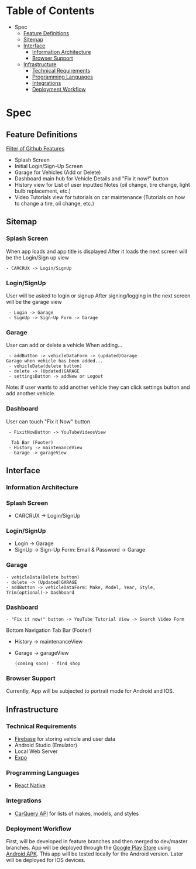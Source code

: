 # Table of Contents

* Spec
    * [Feature Definitions](#feature-definitions)
    * [Sitemap](#sitemap)
    * [Interface](#interface)
        * [Information Architecture](#information-architecture)
        * [Browser Support](#browser-support)
    * [Infrastructure](#infrastructure)
        * [Technical Requirements](#technical-requirements)
        * [Programming Languages](#programming-languages)
        * [Integrations](#integrations)
        * [Deployment Workflow](#deployment-workflow)

# Spec

## Feature Definitions
[Filter of Github Features](https://github.com/CordellRadke/capstone/issues)
  * Splash Screen
  * Initial Login/Sign-Up Screen
  * Garage for Vehicles (Add or Delete)
  * Dashboard main hub for Vehicle Details and "Fix it now!" button
  * History view for List of user inputted Notes (oil change, tire change, light bulb replacement, etc.)
  * Video Tutorials view for tutorials on car maintenance (Tutorials on how to change a tire, oil change, etc.)
  
## Sitemap
  ### Splash Screen
  When app loads and app title is displayed
  After it loads the next screen will be the Login/Sign up view
   ```
   - CARCRUX -> Login/SignUp
   ```
  ### Login/SignUp
  User will be asked to login or signup
  After signing/logging in the next screen will be the garage view
  ```
   - Login -> Garage
   - SignUp -> Sign-Up Form -> Garage
   ```
  ### Garage
  User can add or delete a vehicle
  When adding... 
  ```
   - addButton -> vehicleDataForm -> (updated)Garage
  Garage when vehicle has been added...
   - vehicleData(delete button)
   - delete -> (Updated)GARAGE
   - settingsButton -> addNew or Logout
   ```
   Note: if user wants to add another vehicle they can click settings button and add another vehicle.
  ### Dashboard
  User can touch "Fix it Now" button
  ```
   - FixitNowButton -> YouTubeVideosView
    
    Tab Bar (Footer)
   - History -> maintenanceView
   - Garage -> garageView
   ```
## Interface
  ### Information Architecture
   ### Splash Screen
   - CARCRUX -> Login/SignUp
   ### Login/SignUp
   - Login -> Garage
   - SignUp -> Sign-Up Form: Email & Password -> Garage
   ### Garage
   ```
   - vehicleData(Delete button)
   - delete -> (Updated)GARAGE
   - addButton -> vehicleDataForm: Make, Model, Year, Style, Trim(optional)-> Dashboard
   ```   
   ### Dashboard
    - "Fix it now!" button -> YouTube Tutorial View -> Search Video Form 
   Bottom Navigation
     Tab Bar (Footer)
   - History -> maintenanceView
   - Garage -> garageView
         
         (coming soon) - find shop 
  ### Browser Support
 
  Currently, App will be subjected to portrait mode for Android and IOS. 
 
 ## Infrastructure
 
   ### Technical Requirements
   - [Firebase](https://console.firebase.google.com/u/1/) for storing vehicle and user data
   - Android Studio (Emulator)
   - Local Web Server
   - [Expo](https://docs.expo.io/versions/latest/distribution/building-standalone-apps)
   
   ### Programming Languages
   - [React Native](https://facebook.github.io/react-native/docs/getting-started)
   
   ### Integrations
   - [CarQuery API](http://www.carqueryapi.com/) for lists of makes, models, and styles
   
   ### Deployment Workflow
   
   First, will be developed in feature branches and then merged to dev/master branches. App will be deployed through the [Google Play Store](https://developer.android.com/distribute/console/) using [Android APK](https://facebook.github.io/react-native/docs/removing-default-permissions). This app will be tested locally for the Android version. Later will be deployed for IOS devices.
